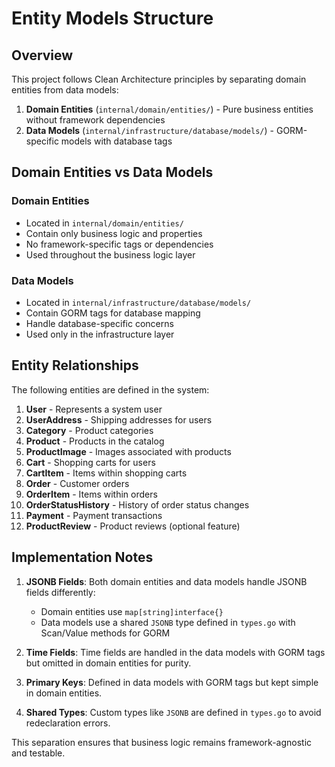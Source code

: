 # Entity Models Structure

## Overview

This project follows Clean Architecture principles by separating domain entities from data models:

1. **Domain Entities** (`internal/domain/entities/`) - Pure business entities without framework dependencies
2. **Data Models** (`internal/infrastructure/database/models/`) - GORM-specific models with database tags

## Domain Entities vs Data Models

### Domain Entities
- Located in `internal/domain/entities/`
- Contain only business logic and properties
- No framework-specific tags or dependencies
- Used throughout the business logic layer

### Data Models
- Located in `internal/infrastructure/database/models/`
- Contain GORM tags for database mapping
- Handle database-specific concerns
- Used only in the infrastructure layer

## Entity Relationships

The following entities are defined in the system:

1. **User** - Represents a system user
2. **UserAddress** - Shipping addresses for users
3. **Category** - Product categories
4. **Product** - Products in the catalog
5. **ProductImage** - Images associated with products
6. **Cart** - Shopping carts for users
7. **CartItem** - Items within shopping carts
8. **Order** - Customer orders
9. **OrderItem** - Items within orders
10. **OrderStatusHistory** - History of order status changes
11. **Payment** - Payment transactions
12. **ProductReview** - Product reviews (optional feature)

## Implementation Notes

1. **JSONB Fields**: Both domain entities and data models handle JSONB fields differently:
   - Domain entities use `map[string]interface{}`
   - Data models use a shared `JSONB` type defined in `types.go` with Scan/Value methods for GORM

2. **Time Fields**: Time fields are handled in the data models with GORM tags but omitted in domain entities for purity.

3. **Primary Keys**: Defined in data models with GORM tags but kept simple in domain entities.

4. **Shared Types**: Custom types like `JSONB` are defined in `types.go` to avoid redeclaration errors.

This separation ensures that business logic remains framework-agnostic and testable.